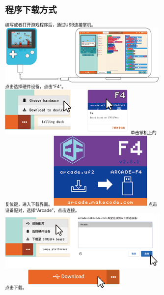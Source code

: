 # 程序下载方式

编写或者打开游戏程序后，通过USB连接掌机。
![retro-case-01-10.png](./images/retro-case-01-10.png)
点击选择硬件设备，点击“F4”。
![retro-case-01-11.png](./images/retro-case-01-11.png)
单击掌机上的复位键，进入下载界面。
![retro-case-01-13.png](./images/retro-case-01-13.png)
点击设备配对，选择“Arcade”，点击连接。
![retro-gg-1.png](./images/retro-gg-1.png)
点击下载。
![retro-case-01-14.png](./images/retro-case-01-14.png)
